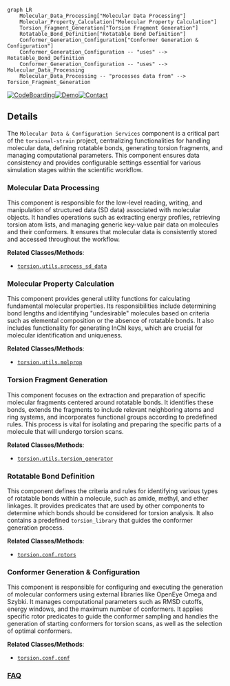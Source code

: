 ```mermaid
graph LR
    Molecular_Data_Processing["Molecular Data Processing"]
    Molecular_Property_Calculation["Molecular Property Calculation"]
    Torsion_Fragment_Generation["Torsion Fragment Generation"]
    Rotatable_Bond_Definition["Rotatable Bond Definition"]
    Conformer_Generation_Configuration["Conformer Generation & Configuration"]
    Conformer_Generation_Configuration -- "uses" --> Rotatable_Bond_Definition
    Conformer_Generation_Configuration -- "uses" --> Molecular_Data_Processing
    Molecular_Data_Processing -- "processes data from" --> Torsion_Fragment_Generation
```

[![CodeBoarding](https://img.shields.io/badge/Generated%20by-CodeBoarding-9cf?style=flat-square)](https://github.com/CodeBoarding/CodeBoarding)[![Demo](https://img.shields.io/badge/Try%20our-Demo-blue?style=flat-square)](https://www.codeboarding.org/demo)[![Contact](https://img.shields.io/badge/Contact%20us%20-%20contact@codeboarding.org-lightgrey?style=flat-square)](mailto:contact@codeboarding.org)

## Details

The `Molecular Data & Configuration Services` component is a critical part of the `torsional-strain` project, centralizing functionalities for handling molecular data, defining rotatable bonds, generating torsion fragments, and managing computational parameters. This component ensures data consistency and provides configurable settings essential for various simulation stages within the scientific workflow.

### Molecular Data Processing
This component is responsible for the low-level reading, writing, and manipulation of structured data (SD data) associated with molecular objects. It handles operations such as extracting energy profiles, retrieving torsion atom lists, and managing generic key-value pair data on molecules and their conformers. It ensures that molecular data is consistently stored and accessed throughout the workflow.


**Related Classes/Methods**:

- <a href="https://github.com/pfizer-opensource/torsional-strain/blob/master/torsion/utils/process_sd_data.py" target="_blank" rel="noopener noreferrer">`torsion.utils.process_sd_data`</a>


### Molecular Property Calculation
This component provides general utility functions for calculating fundamental molecular properties. Its responsibilities include determining bond lengths and identifying "undesirable" molecules based on criteria such as elemental composition or the absence of rotatable bonds. It also includes functionality for generating InChI keys, which are crucial for molecular identification and uniqueness.


**Related Classes/Methods**:

- <a href="https://github.com/pfizer-opensource/torsional-strain/blob/master/torsion/utils/molprop.py" target="_blank" rel="noopener noreferrer">`torsion.utils.molprop`</a>


### Torsion Fragment Generation
This component focuses on the extraction and preparation of specific molecular fragments centered around rotatable bonds. It identifies these bonds, extends the fragments to include relevant neighboring atoms and ring systems, and incorporates functional groups according to predefined rules. This process is vital for isolating and preparing the specific parts of a molecule that will undergo torsion scans.


**Related Classes/Methods**:

- <a href="https://github.com/pfizer-opensource/torsional-strain/blob/master/torsion/utils/torsion_generator.py" target="_blank" rel="noopener noreferrer">`torsion.utils.torsion_generator`</a>


### Rotatable Bond Definition
This component defines the criteria and rules for identifying various types of rotatable bonds within a molecule, such as amide, methyl, and ether linkages. It provides predicates that are used by other components to determine which bonds should be considered for torsion analysis. It also contains a predefined `torsion_library` that guides the conformer generation process.


**Related Classes/Methods**:

- <a href="https://github.com/pfizer-opensource/torsional-strain/blob/master/torsion/conf/rotors.py" target="_blank" rel="noopener noreferrer">`torsion.conf.rotors`</a>


### Conformer Generation & Configuration
This component is responsible for configuring and executing the generation of molecular conformers using external libraries like OpenEye Omega and Szybki. It manages computational parameters such as RMSD cutoffs, energy windows, and the maximum number of conformers. It applies specific rotor predicates to guide the conformer sampling and handles the generation of starting conformers for torsion scans, as well as the selection of optimal conformers.


**Related Classes/Methods**:

- <a href="https://github.com/pfizer-opensource/torsional-strain/blob/master/src/torsion/conf/conf.py" target="_blank" rel="noopener noreferrer">`torsion.conf.conf`</a>




### [FAQ](https://github.com/CodeBoarding/GeneratedOnBoardings/tree/main?tab=readme-ov-file#faq)